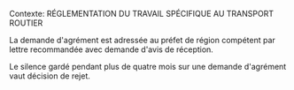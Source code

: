 Contexte: RÉGLEMENTATION DU TRAVAIL SPÉCIFIQUE AU TRANSPORT ROUTIER

La demande d'agrément est adressée au préfet de région compétent par lettre recommandée avec demande d'avis de réception.

Le silence gardé pendant plus de quatre mois sur une demande d'agrément vaut décision de rejet.